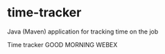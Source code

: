 # time-tracker
Java (Maven) application for tracking time on the job

Time tracker
GOOD MORNING WEBEX
